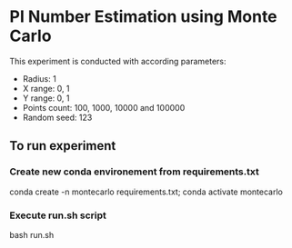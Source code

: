 # PI Number Estimation using Monte Carlo
<p>This experiment is conducted with according parameters:</p>

- Radius: 1
- X range: 0, 1
- Y range: 0, 1
- Points count: 100, 1000, 10000 and 100000
- Random seed: 123

## To run experiment
### Create new conda environement from requirements.txt
conda create -n montecarlo requirements.txt;
conda activate montecarlo
### Execute run.sh script
bash run.sh
